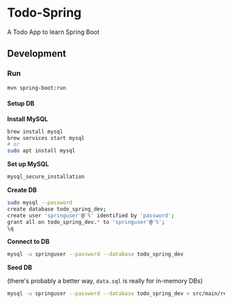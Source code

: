 # Todo-Spring

A Todo App to learn Spring Boot

## Development

### Run 

```bash
mvn spring-boot:run
```

#### Setup DB

**Install MySQL**

```bash
brew install mysql
brew services start mysql
# or
sudo apt install mysql
```

**Set up MySQL**

```bash
mysql_secure_installation
```

**Create DB**

```bash
sudo mysql --password
create database todo_spring_dev;
create user 'springuser'@'%' identified by 'password';
grant all on todo_spring_dev.* to 'springuser'@'%';
\q
```

**Connect to DB**

```bash
mysql -u springuser --password --database todo_spring_dev
```

**Seed DB**

(there's probably a better way, `data.sql` is really for in-memory DBs)

```bash
mysql -u springuser --password --database todo_spring_dev < src/main/resources/data.sql
```
